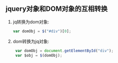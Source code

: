## jquery对象和DOM对象的互相转换

1. jq转换为dom对象:

   ```js
   var domObj = $("#div")[0];
   ```

   

2. dom转换为jq对象:

   ```js
    var domObj = document.getElementById("div");
    var $obj = $(domObj);
   ```

   

